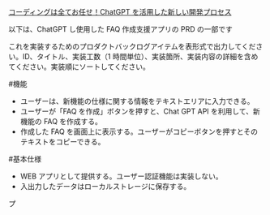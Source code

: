 [コーディングは全てお任せ！ChatGPT を活用した新しい開発プロセス](https://note.com/tanny_pdm/n/nff9a072c9d01)

以下は、ChatGPT し使用した FAQ 作成支援アプリの PRD の一部です

これを実装するためのプロダクトバックログアイテムを表形式で出力してください。ID、タイトル、実装工数（1 時間単位）、実装箇所、実装内容の詳細を含めてください。実装順にソートしてください。

#機能

- ユーザーは、新機能の仕様に関する情報をテキストエリアに入力できる。
- ユーザーが「FAQ を作成」ボタンを押すと、Chat GPT API を利用して、新機能の FAQ を作成する。
- 作成した FAQ を画面上に表示する。ユーザーがコピーボタンを押すとそのテキストをコピーできる。

#基本仕様

- WEB アプリとして提供する。ユーザー認証機能は実装しない。
- 入出力したデータはローカルストレージに保存する。

プ
